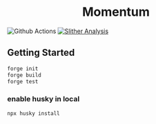 # <h1 align="center"> Momentum </h1>

![Github Actions](https://github.com/momentum-co/contracts/workflows/CI/badge.svg)
[![Slither Analysis](https://github.com/momentum-co/contracts/actions/workflows/Slither.yml/badge.svg)](https://github.com/momentum-co/contracts/actions/workflows/Slither.yml)

## Getting Started

```sh
forge init
forge build
forge test
```

### enable husky in local

```
npx husky install
```
